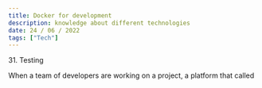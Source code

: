 ```yaml
---
title: Docker for development
description: knowledge about different technologies
date: 24 / 06 / 2022
tags: ["Tech"]
---
```


<p>31. Testing</p>

<p> 
When a team of developers are working on a project, a platform that called 
</p>


<img src="/Blog/20220623-1.png" alt="">
<img src="/Blog/20220623-2.png" alt="">
